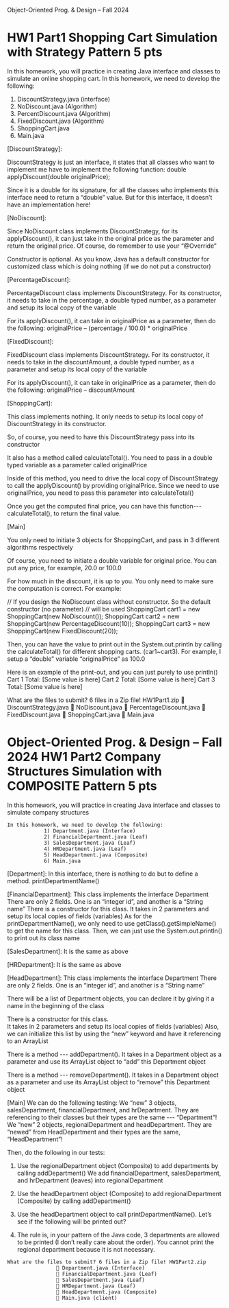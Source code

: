 Object-Oriented Prog. & Design – Fall 2024

HW1 Part1 Shopping Cart Simulation with Strategy Pattern                 5 pts 
===========================================================================================================
In this homework, you will practice in creating Java interface and classes to simulate an online shopping 
cart. 
In this homework, we need to develop the following: 
1) DiscountStrategy.java (interface) 
2) NoDiscount.java (Algorithm) 
3) PercentDiscount.java (Algorithm) 
4) FixedDiscount.java (Algorithm) 
5) ShoppingCart.java 
6) Main.java


[DiscountStrategy]: 


  DiscountStrategy is just an interface, it states that all classes who want to implement me have to 
  implement the following function: 
  double applyDiscount(double originalPrice);

  
  Since it is a double for its signature, for all the classes who implements this interface need to return a 
  “double” value. But for this interface, it doesn’t have an implementation here! 

[NoDiscount]: 


  Since NoDiscount class implements DiscountStrategy, for its applyDiscount(), it can just take in the 
  original price as the parameter and return the original price. Of course, do remember to use your 
  “@Override” 
  
  Constructor is optional. As you know, Java has a default constructor for customized class which is 
  doing nothing (if we do not put a constructor)

[PercentageDiscount]: 

  
  PercentageDiscount class implements DiscountStrategy. For its constructor, it needs to take in the 
  percentage, a double typed number, as a parameter and setup its local copy of the variable
  
  For its applyDiscount(), it can take in originalPrice as a parameter, then do the following: 
  originalPrice – (percentage / 100.0) * originalPrice
  
  [FixedDiscount]: 
  
  
  FixedDiscount class implements DiscountStrategy. For its constructor, it needs to take in the 
  discountAmount, a double typed number, as a parameter and setup its local copy of the variable
  
  For its applyDiscount(), it can take in originalPrice as a parameter, then do the following: 
  originalPrice – discountAmount

[ShoppingCart]: 


  This class implements nothing. It only needs to setup its local copy of DiscountStrategy in its 
  constructor.
  
  So, of course, you need to have this DiscountStrategy pass into its constructor
  
  It also has a method called calculateTotal(). You need to pass in a double typed variable as a parameter 
  called originalPrice
  
  Inside of this method, you need to drive the local copy of DiscountStrategy to call the applyDiscount() 
  by providing originalPrice. Since we need to use originalPrice, you need to pass this parameter into 
  calculateTotal()
  
  Once you get the computed final price, you can have this function--- calculateTotal(), to return the final 
  value. 

[Main] 


  You only need to initiate 3 objects for ShoppingCart, and pass in 3 different algorithms respectively
  
  Of course, you need to initiate a double variable for original price. You can put any price, for example, 
  20.0 or 100.0
  
  For how much in the discount, it is up to you. You only need to make sure the computation is correct. 
  For example:
  
  // If you design the NoDiscount class without constructor. So the default constructor (no parameter) 
  // will be used 
  ShoppingCart cart1 = new ShoppingCart(new NoDiscount()); 
  ShoppingCart cart2 = new ShoppingCart(new PercentageDiscount(10)); 
  ShoppingCart cart3 = new ShoppingCart(new FixedDiscount(20));
  
  Then, you can have the value to print out in the System.out.println by calling the calculateTotal() for 
  different shopping carts. (car1~cart3). For example, I setup a “double” variable “originalPrice” as 100.0 
  
  Here is an example of the print-out, and you can just purely to use println() 
  Cart 1 Total: [Some value is here] 
  Cart 2 Total: [Some value is here] 
  Cart 3 Total: [Some value is here]

What are the files to submit? 6 files in a Zip file! HW1Part1.zip 
       DiscountStrategy.java 
       NoDiscount.java 
       PercentageDiscount.java 
       FixedDiscount.java 
       ShoppingCart.java 
       Main.java



Object-Oriented Prog. & Design – Fall 2024
HW1 Part2 Company Structures Simulation with COMPOSITE Pattern        5 pts
==============================================================================================
In this homework, you will practice in creating Java interface and classes to simulate company 
structures

    In this homework, we need to develop the following: 
                1) Department.java (Interface) 
                2) FinancialDepartment.java (Leaf) 
                3) SalesDepartment.java (Leaf) 
                4) HRDepartment.java (Leaf) 
                5) HeadDepartment.java (Composite) 
                6) Main.java

[Department]: 
  In this interface, there is nothing to do but to define a method. printDepartmentName() 


[FinancialDepartment]: 
  This class implements the interface Department 
  There are only 2 fields. One is an “integer id”, and another is a “String name” 
  There is a constructor for this class. It takes in 2 parameters and setup its local copies of fields (variables) 
  As for the printDepartmentName(), we only need to use getClass().getSimpleName() to get the name for 
  this class. Then, we can just use the System.out.println() to print out its class name

[SalesDepartment]: 
  It is the same as above

[HRDepartment]: 
  It is the same as above 

[HeadDepartment]: 
  This class implements the interface Department 
  There are only 2 fields. One is an “integer id”, and another is a “String name” 
  
  There will be a list of Department objects, you can declare it by giving it a name in the beginning of the 
  class
  
  There is a constructor for this class.  
  It takes in 2 parameters and setup its local copies of fields (variables) 
  Also, we can initialize this list by using the “new” keyword and have it referencing to an ArrayList
  
  There is a method --- addDepartment(). It takes in a Department object as a parameter and use its 
  ArrayList object to “add” this Department object
  
  There is a method --- removeDepartment(). It takes in a Department object as a parameter and use its 
  ArrayList object to “remove” this Department object

[Main] 
  We can do the following testing: 
  We “new” 3 objects, salesDepartment, financialDepartment, and hrDepartment. They are referencing to 
  their classes but their types are the same --- “Department”! 
  We “new” 2 objects, regionalDepartment and headDepartment. They are “newed” from 
  HeadDepartment and their types are the same, “HeadDepartment”!


Then, do the following in our tests: 

  1) Use the regionalDepartment object (Composite) to add departments by calling addDepartment() 
  We add financialDepartment, salesDepartment, and hrDepartment (leaves) into 
  regionalDepartment

  2) Use the headDepartment object (Composite) to add regionalDepartment (Composite) by calling 
  addDepartment()

  3) Use the headDepartment object to call printDepartmentName(). Let’s see if the following will be 
  printed out?

  4) The rule is, in your pattern of the Java code, 3 departments are allowed to be printed (I don’t 
  really care about the order). You cannot print the regional department because it is not 
  necessary.

    What are the files to submit? 6 files in a Zip file! HW1Part2.zip 
                     Department.java (Interface) 
                     FinancialDepartment.java (Leaf) 
                     SalesDepartment.java (Leaf) 
                     HRDepartment.java (Leaf) 
                     HeadDepartment.java (Composite) 
                     Main.java (client)
      




